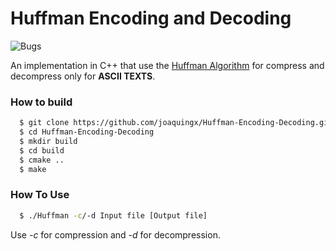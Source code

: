 # Huffman Encoding and Decoding
![Bugs](https://img.shields.io/badge/Bugs-*-green.svg)

An implementation in C++ that use the [Huffman Algorithm](https://en.wikipedia.org/wiki/Huffman_coding) for compress and decompress only for **ASCII TEXTS**.
### How to build
```sh
  $ git clone https://github.com/joaquingx/Huffman-Encoding-Decoding.git
  $ cd Huffman-Encoding-Decoding
  $ mkdir build
  $ cd build
  $ cmake ..
  $ make
```

### How To Use

```sh
  $ ./Huffman -c/-d Input file [Output file]
```
Use *-c* for compression and *-d* for decompression. 




